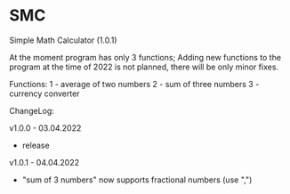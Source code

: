 # SMC
Simple Math Calculator (1.0.1)

At the moment program has only 3 functions;
Adding new functions to the program at the time of 2022 is not planned, there will be only minor fixes.

Functions:
1 - average of two numbers
2 - sum of three numbers
3 - сurrency сonverter

ChangeLog:

v1.0.0 - 03.04.2022
- release

v1.0.1 - 04.04.2022
- "sum of 3 numbers" now supports fractional numbers (use ",")
